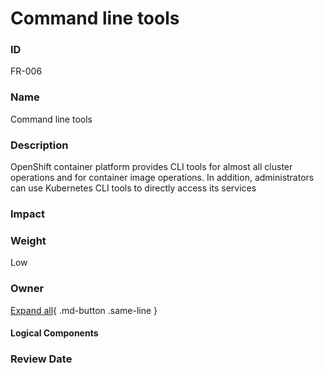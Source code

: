 

# Command line tools

### ID

FR-006

### Name

Command line tools

### Description

OpenShift container platform provides CLI tools for almost all cluster operations and
for container image operations. In addition, administrators can use Kubernetes CLI
tools to directly access its services

### Impact



### Weight

Low

### Owner



[Expand all](#){ .md-button .same-line }

#### Logical Components


    



### Review Date



